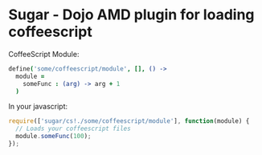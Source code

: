 # Sugar - Dojo AMD plugin for loading coffeescript

CoffeeScript Module:
```coffeescript
define('some/coffeescript/module', [], () ->
  module = 
    someFunc : (arg) -> arg + 1
  )
```

In your javascript:
```javascript
require(['sugar/cs!./some/coffeescript/module'], function(module) {
  // Loads your coffeescript files
  module.someFunc(100);
});
```